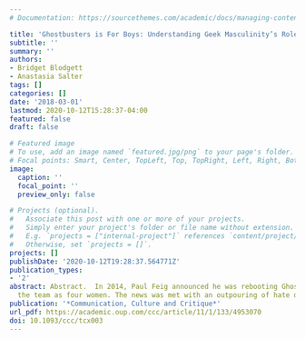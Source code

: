 ```yaml
---
# Documentation: https://sourcethemes.com/academic/docs/managing-content/

title: 'Ghostbusters is For Boys: Understanding Geek Masculinity’s Role in the Alt-right'
subtitle: ''
summary: ''
authors:
- Bridget Blodgett
- Anastasia Salter
tags: []
categories: []
date: '2018-03-01'
lastmod: 2020-10-12T15:28:37-04:00
featured: false
draft: false

# Featured image
# To use, add an image named `featured.jpg/png` to your page's folder.
# Focal points: Smart, Center, TopLeft, Top, TopRight, Left, Right, BottomLeft, Bottom, BottomRight.
image:
  caption: ''
  focal_point: ''
  preview_only: false

# Projects (optional).
#   Associate this post with one or more of your projects.
#   Simply enter your project's folder or file name without extension.
#   E.g. `projects = ["internal-project"]` references `content/project/deep-learning/index.md`.
#   Otherwise, set `projects = []`.
projects: []
publishDate: '2020-10-12T19:28:37.564771Z'
publication_types:
- '2'
abstract: Abstract.  In 2014, Paul Feig announced he was rebooting Ghostbusters, recasting
  the team as four women. The news was met with an outpouring of hate directed at
publication: '*Communication, Culture and Critique*'
url_pdf: https://academic.oup.com/ccc/article/11/1/133/4953070
doi: 10.1093/ccc/tcx003
---
```

